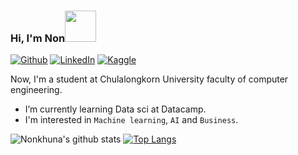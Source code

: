 ### Hi, I'm Non<img src="https://media.giphy.com/media/mGcNjsfWAjY5AEZNw6/giphy.gif" width="50"></h2>
[![Github](https://img.shields.io/badge/-Github-181717?style=for-the-badge&logo=Github&logoColor=white)](https://nonkhuna.github.io/)
[![LinkedIn](https://img.shields.io/badge/-LinkedIn-0077B5?style=for-the-badge&logo=LinkedIn&logoColor=white)](https://www.linkedin.com/in/nonkhuna/)
[![Kaggle](https://img.shields.io/badge/Kaggle-00599C?style=for-the-badge&logo=kaggle&logoColor=white)](https://www.kaggle.com/khunanonr)

Now, I'm a student at Chulalongkorn University faculty of computer engineering.
 - I’m currently learning Data sci at Datacamp.
 - I'm interested in ```Machine learning```, ``AI`` and ``Business``.
 

![Nonkhuna's github stats](https://github-readme-stats.vercel.app/api?username=NonKhuna&theme=onedark&show_icons=true)
[![Top Langs](https://github-readme-stats.vercel.app/api/top-langs/?username=NonKhuna&layout=compact&theme=onedark)](https://github.com/anuraghazra/github-readme-stats)

